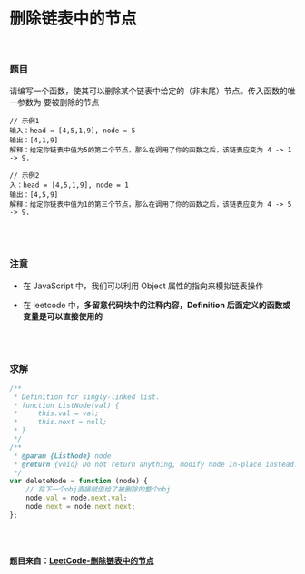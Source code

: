 # 删除链表中的节点

</br>

### 题目

请编写一个函数，使其可以删除某个链表中给定的（非末尾）节点。传入函数的唯一参数为 要被删除的节点

```
// 示例1
输入：head = [4,5,1,9], node = 5
输出：[4,1,9]
解释：给定你链表中值为5的第二个节点，那么在调用了你的函数之后，该链表应变为 4 -> 1 -> 9.

// 示例2
入：head = [4,5,1,9], node = 1
输出：[4,5,9]
解释：给定你链表中值为1的第三个节点，那么在调用了你的函数之后，该链表应变为 4 -> 5 -> 9.
```

</br>
</br>

### 注意

-   在 JavaScript 中，我们可以利用 Object 属性的指向来模拟链表操作

-   在 leetcode 中，**多留意代码块中的注释内容，Definition 后面定义的函数或变量是可以直接使用的**

</br>
</br>

### 求解

```javascript
/**
 * Definition for singly-linked list.
 * function ListNode(val) {
 *     this.val = val;
 *     this.next = null;
 * }
 */
/**
 * @param {ListNode} node
 * @return {void} Do not return anything, modify node in-place instead.
 */
var deleteNode = function (node) {
    // 将下一个obj直接赋值给了被删除的整个obj
    node.val = node.next.val;
    node.next = node.next.next;
};
```

</br>
</br>

**题目来自：[LeetCode-删除链表中的节点](https://leetcode-cn.com/problems/delete-node-in-a-linked-list/)**
